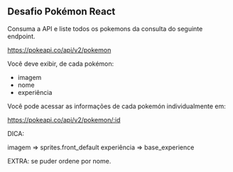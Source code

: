 ## Desafio Pokémon React

Consuma a API e liste todos os pokemons da consulta do seguinte endpoint.

https://pokeapi.co/api/v2/pokemon

Você deve exibir, de cada pokémon:

- imagem
- nome
- experiência

Você pode acessar as informações de cada pokemón individualmente em:

https://pokeapi.co/api/v2/pokemon/:id

DICA:

imagem => sprites.front_default
experiência => base_experience

EXTRA: se puder ordene por nome.
